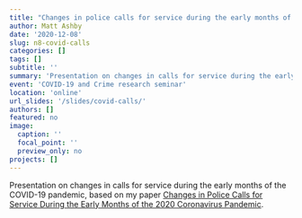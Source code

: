 ```yaml
---
title: "Changes in police calls for service during the early months of the 2020 coronavirus pandemic"
author: Matt Ashby
date: '2020-12-08'
slug: n8-covid-calls
categories: []
tags: []
subtitle: ''
summary: 'Presentation on changes in calls for service during the early months of the COVID-19 pandemic, based on my paper [Changes in Police Calls for Service During the Early Months of the 2020 Coronavirus Pandemic](http://lesscrime.info/publication/coronavirus-and-police-calls/).'
event: 'COVID-19 and Crime research seminar'
location: 'online'
url_slides: '/slides/covid-calls/'
authors: []
featured: no
image:
  caption: ''
  focal_point: ''
  preview_only: no
projects: []
---
```


Presentation on changes in calls for service during the early months of the COVID-19 pandemic, based on my paper [Changes in Police Calls for Service During the Early Months of the 2020 Coronavirus Pandemic](http://lesscrime.info/publication/coronavirus-and-police-calls/).
